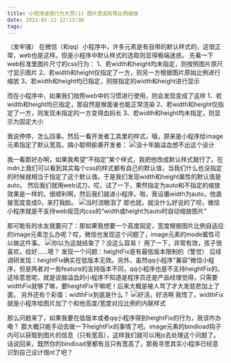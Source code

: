 ```yaml
---
title: 小程序迷惑行为大赏(1) 图片宽高和等比例缩放
date: 2021-01-11 12:13:00
tags:
---
```

（发牢骚）
在微信（和qq）小程序中，许多元素是有自带的默认样式的，这很正常，web也是这样。但是小程序中默认样式的选取则显得极端迷惑。
先看一下web标准里图片尺寸的css行为：
1、若width和height均未指定，则按照图片原尺寸显示图片
2、若width和height仅指定了一方，则另一方根据图片原始比例进行缩放
3、若width和height均已指定，则按指定的width和height进行显示

而在小程序中，如果我们按照web中的习惯进行使用，则会发现变成了这样
1、若width和height均已指定，那自然是猴面雀也能正常渲染
2、若width和height仅指定了一方，则发现未指定的一方变得血妈长
3、若width和height均未指定，则显示为固定大小

我说停停，怎么回事。然后一看开发者工具里的样式，哦，原来是小程序给image元素指定了默认宽高，搞小聪明偷袭开发者：
![没十年脑溢血想不出这个设计](/images/24121227-18b46d046e85bab3.png)

我一看那好办啊，如果我希望“不指定”某个样式，我把他改成默认样式就行了。在mdn上我们可以看到其实每个css的样式都有自己的默认值，当我们什么也没指定的时候就相当于指定了这个默认值。于是我们发现width和height属性的默认值是auto。
然后我们就用web试刀，哎，试了一下，果然指定为auto和不指定的缩放效果是一样的，很顺利啊，然后我们就进小程序。啪，我设置width为auto，他直接宽度变成0，来打我脸。
![当时流眼泪了](/images/24121227-7818e0abfb40ba20.jpg)
那也就，就没什么好说的了呗，微信小程序就是不支持web规范内css的“width或height为auto时自动缩放图片”

那可能有的水友就要问了：那如果我想要一个高度固定，宽度根据图片比例自适应的image元素怎么办呢？哎，微信也发现这个问题了，image元素的mode属性可以做这件事。
![你以为这就结束了？没这么容易！](/images/24121227-332b23be29cf8c85.png)
用了一下，非常有效，孩子很喜欢，给好……嗯？
发现一个问题：heightFix是有最低版本限制的（警觉）
后续调研发现：heightFix确实在低版本无效。另外，虽然qq小程序“兼容”微信小程序，但是两者对一些feature的支持版本不同，qq小程序也是不支持heightFix的。这啥意思呢，就是说脑溢血的小程序不知道是程序员还是产品经理觉得，只需要widthFix就够了嘛，要heightFix干嘛呢！后来大概是被人骂了才大发慈悲加上了罢。
另外还有个彩蛋：widthFix到底是什么？
![好活，好活啊](/images/24121227-746cf78cf12997c3.png)
我悟了，widthFix就是小程序给图片加了个和他高度/宽度对应比例的内联样式

那么问题来了，如果我要在低版本或者qq小程序得到heightFix的行为，我该咋办嘞？
那大概只能手动去做一下heightFix的事情了吧。image元素的bindload钩子内可以获取到图片的信息（只有宽高），这样我们就可以用js去处理这个问题了。话说回来，既然你的bindload里都有且只有宽高了，那我寻思其实小程序已经意识到自己设计很nt了吧？